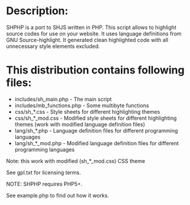 # Description:
SHPHP is a port to SHJS written in PHP. This script allows to highlight source codes for use on your website. It uses language definitions from GNU Source-highlight. It generated clean highlighted code with all unnecessary style elements excluded.

# This distribution contains following files:

- includes/sh_main.php - The main script
- includes/mb_functions.php - Some multibyte functions
- css/sh_*.css - Style sheets for different highlighting themes
- css/sh_*_mod.css - Modified style sheets for different highlighting themes (work with modified language definition files)
- lang/sh_*.php - Language definition files for different programming languages
- lang/sh_*_mod.php - Modified language definition files for different programming languages

Note: this work with modified (sh_*_mod.css) CSS theme

See gpl.txt for licensing terms.

NOTE: SHPHP requires PHP5+.

See example.php to find out how it works.